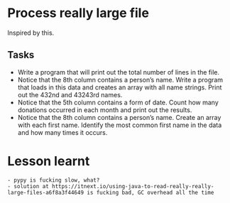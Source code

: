 # Process really large file

Inspired by this.

## Tasks

- Write a program that will print out the total number of lines in the file.
- Notice that the 8th column contains a person’s name. Write a program that loads in this data and creates an array with all name strings. Print out the 432nd and 43243rd names.
- Notice that the 5th column contains a form of date. Count how many donations occurred in each month and print out the results.
- Notice that the 8th column contains a person’s name. Create an array with each first name. Identify the most common first name in the data and how many times it occurs.

# Lesson learnt

    - pypy is fucking slow, what?
    - solution at https://itnext.io/using-java-to-read-really-really-large-files-a6f8a3f44649 is fucking bad, GC overhead all the time